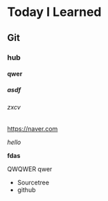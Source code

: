 # Today I Learned

## Git



### hub

#### qwer

##### asdf

###### zxcv

<u>https://naver.com</u>

*hello*

**fdas**

QWQWER	qwer

* Sourcetree
* github